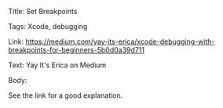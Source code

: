 Title:  Set Breakpoints

Tags:   Xcode, debugging

Link:   https://medium.com/yay-its-erica/xcode-debugging-with-breakpoints-for-beginners-5b0d0a39d711

Text:   Yay It's Erica on Medium

Body: 

See the link for a good explanation. 
